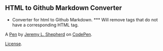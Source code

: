 HTML to Github Markdown Converter
---------------------------------
* Converter for html to Github Markdown.
*** Will remove tags that do not have a corresponding HTML tag. 


A [Pen](https://codepen.io/jeremylshepherd/pen/VWxNMV) by [Jeremy L. Shepherd](http://codepen.io/jeremylshepherd) on [CodePen](http://codepen.io/).

[License](https://codepen.io/jeremylshepherd/pen/VWxNMV/license).